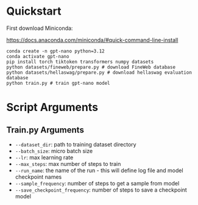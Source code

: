 # Quickstart

First download Miniconda:

https://docs.anaconda.com/miniconda/#quick-command-line-install

```shell
conda create -n gpt-nano python=3.12
conda activate gpt-nano
pip install torch tiktoken transformers numpy datasets
python datasets/fineweb/prepare.py # download FineWeb database
python datasets/hellaswag/prepare.py # download hellaswag evaluation database
python train.py # train gpt-nano model
```

# Script Arguments

## Train.py Arguments

- `--dataset_dir`: path to training dataset directory
- `--batch_size`: micro batch size
- `--lr`: max learning rate
- `--max_steps`: max number of steps to train
- `--run_name`: the name of the run - this will define log file and model checkpoint names
- `--sample_frequency`: number of steps to get a sample from model
- `--save_checkpoint_frequency`: number of steps to save a checkpoint model
